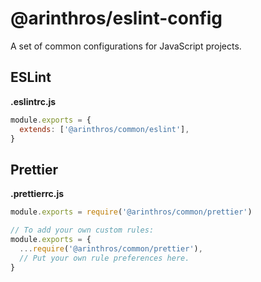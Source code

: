 # @arinthros/eslint-config

A set of common configurations for JavaScript projects.

## ESLint

**.eslintrc.js**

```js
module.exports = {
  extends: ['@arinthros/common/eslint'],
}
```

## Prettier

**.prettierrc.js**

```js
module.exports = require('@arinthros/common/prettier')

// To add your own custom rules:
module.exports = {
  ...require('@arinthros/common/prettier'),
  // Put your own rule preferences here.
}

```